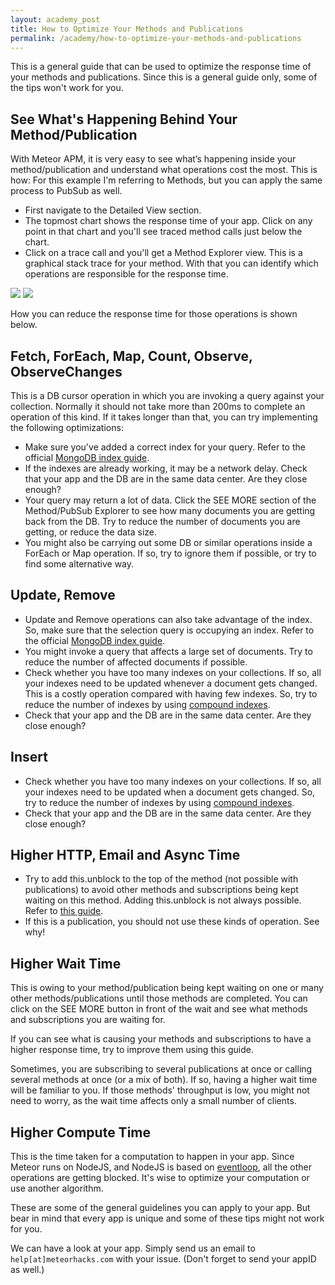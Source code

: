 ```yaml
---
layout: academy_post
title: How to Optimize Your Methods and Publications
permalink: /academy/how-to-optimize-your-methods-and-publications
---
```


This is a general guide that can be used to optimize the response time of your methods and publications. Since this is a general guide only, some of the tips won't work for you.

## See What's Happening Behind Your Method/Publication

With Meteor APM, it is very easy to see what’s happening inside your method/publication and understand what operations cost the most. This is how:
For this example I'm referring to Methods, but you can apply the same process to PubSub as well.

* First navigate to the Detailed View section.
* The topmost chart shows the response time of your app. Click on any point in that chart and you'll see traced method calls just below the chart.
* Click on a trace call and you'll get a Method Explorer view. This is a graphical stack trace for your method. With that you can identify which operations are responsible for the response time.

![](https://i.cloudup.com/_8-9cnRo_w.png)
![](https://i.cloudup.com/96ytJfM00o.png)

How you can reduce the response time for those operations is shown below.

## Fetch, ForEach, Map, Count, Observe, ObserveChanges

This is a DB cursor operation in which you are invoking a query against your collection. Normally it should not take more than 200ms to complete an operation of this kind. If it takes longer than that, you can try implementing the following optimizations:

* Make sure you've added a correct index for your query. Refer to the official [MongoDB index guide](http://docs.mongodb.org/manual/applications/indexes/).
* If the indexes are already working, it may be a network delay. Check that your app and the DB are in the same data center. Are they close enough?
* Your query may return a lot of data. Click the SEE MORE section of the Method/PubSub Explorer to see how many documents you are getting back from the DB. Try to reduce the number of documents you are getting, or reduce the data size.
* You might also be carrying out some DB or similar operations inside a ForEach or Map operation. If so, try to ignore them if possible, or try to find some alternative way.

## Update, Remove

* Update and Remove operations can also take advantage of the index. So, make sure that the selection query is occupying an index. Refer to the official [MongoDB index guide](http://docs.mongodb.org/manual/applications/indexes/).
* You might invoke a query that affects a large set of documents. Try to reduce the number of affected documents if possible.
* Check whether you have too many indexes on your collections. If so, all your indexes need to be updated whenever a document gets changed. This is a costly operation compared with having few indexes. So, try to reduce the number of indexes by using [compound indexes](http://docs.mongodb.org/manual/core/index-compound/).
* Check that your app and the DB are in the same data center. Are they close enough?

## Insert

* Check whether you have too many indexes on your collections. If so, all your indexes need to be updated when a document gets changed. So, try to reduce the number of indexes by using [compound indexes](http://docs.mongodb.org/manual/core/index-compound/).
* Check that your app and the DB are in the same data center. Are they close enough?

## Higher HTTP, Email and Async Time

* Try to add this.unblock to the top of the method (not possible with publications) to avoid other methods and subscriptions being kept waiting on this method. Adding this.unblock is not always possible. Refer to [this guide](http://meteorhacks.com/understanding-meteor-wait-time-and-this-unblock.html).
* If this is a publication, you should not use these kinds of operation. See why!

## Higher Wait Time

This is owing to your method/publication being kept waiting on one or many other methods/publications until those methods are completed. You can click on the SEE MORE button in front of the wait and see what methods and subscriptions you are waiting for.

If you can see what is causing your methods and subscriptions to have a higher response time, try to improve them using this guide.

Sometimes, you are subscribing to several publications at once or calling several methods at once (or a mix of both). If so, having a higher wait time will be familiar to you. If those methods' throughput is low, you might not need to worry, as the wait time affects only a small number of clients.

## Higher Compute Time

This is the time taken for a computation to happen in your app. Since Meteor runs on NodeJS, and NodeJS is based on [eventloop](http://meteorhacks.com/fibers-eventloop-and-meteor.html), all the other operations are getting blocked. It's wise to optimize your computation or use another algorithm.

These are some of the general guidelines you can apply to your app. But bear in mind that every app is unique and some of these tips might not work for you.

We can have a look at your app. Simply send us an email to `help[at]meteorhacks.com` with your issue. (Don't forget to send your appID as well.)